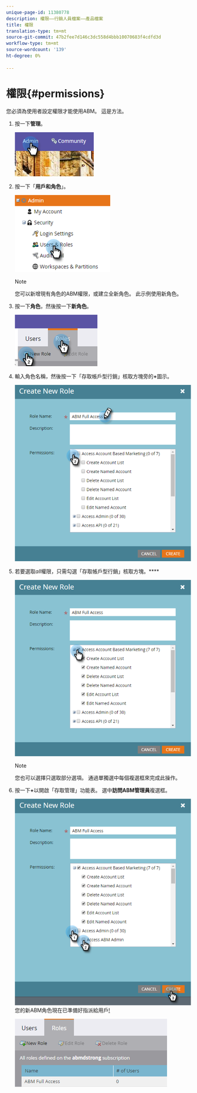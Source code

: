 ```yaml
---
unique-page-id: 11380778
description: 權限——行銷人員檔案——產品檔案
title: 權限
translation-type: tm+mt
source-git-commit: 47b2fee7d146c3dc558d4bbb10070683f4cdfd3d
workflow-type: tm+mt
source-wordcount: '139'
ht-degree: 0%

---
```



# 權限{#permissions}

您必須為使用者設定權限才能使用ABM。 這是方法。

1. 按一下&#x200B;**管理**。

   ![](assets/one-2.png)

1. 按一下「**用戶和角色**」。

   ![](assets/two-2.png)

   >[!NOTE]
   >
   >您可以新增現有角色的ABM權限，或建立全新角色。 此示例使用新角色。

1. 按一下&#x200B;**角色**，然後按一下&#x200B;**新角色**。

   ![](assets/three-2.png)

1. 輸入角色名稱，然後按一下「存取帳戶型行銷」核取方塊旁的&#x200B;**+**&#x200B;圖示。

   ![](assets/four-1.png)

1. 若要選取&#x200B;*all*&#x200B;權限，只需勾選「存取帳戶型行銷」核取方塊。****

   ![](assets/five-1.png)

   >[!NOTE]
   >
   >您也可以選擇只選取部分選項。 通過單獨選中每個複選框來完成此操作。

1. 按一下&#x200B;**+**&#x200B;以開啟「存取管理」功能表。 選中&#x200B;**訪問ABM管理員**&#x200B;複選框。

   ![](assets/six-1.png)\
   您的新ABM角色現在已準備好指派給用戶[!](http://docs.marketo.com/display/public/DOCS/Managing+User+Roles+and+Permissions#ManagingUserRolesandPermissions-AssignRolestoaUser)

   ![](assets/seven.png)

